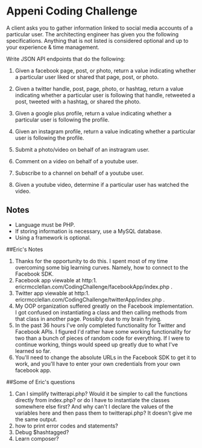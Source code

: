 # Appeni Coding Challenge

A client asks you to gather information linked to social media accounts of a particular user. The architecting engineer has given you the following specifications. Anything that is not listed is considered optional and up to your experience & time management.

Write JSON API endpoints that do the following:

1. Given a facebook page, post, or photo, return a value indicating whether a particular user liked or shared that page, post, or photo.

1. Given a twitter handle, post, page, photo, or hashtag, return a value indicating whether a particular user is following that handle, retweeted a post, tweeted with a hashtag, or shared the photo.

1. Given a google plus profile, return a value indicating whether a particular user is following the profile.

1. Given an instagram profile, return a value indicating whether a particular user is following the profile.

1. Submit a photo/video on behalf of an instragram user.

1. Comment on a video on behalf of a youtube user.

1. Subscribe to a channel on behalf of a youtube user.

1. Given a youtube video, determine if a particular user has watched the video.

## Notes
- Language must be PHP.
- If storing information is necessary, use a MySQL database.
- Using a framework is optional.

##Eric's Notes
1. Thanks for the opportunity to do this. I spent most of my time overcoming some big learning curves. Namely, how to connect to the Facebook SDK.
1. Facebook app viewable at http:1. ericrmcclellan.com/CodingChallenge/facebookApp/index.php .
1. Twitter app viewable at http:1. ericrmcclellan.com/CodingChallenge/twitterApp/index.php .
1. My OOP organization suffered greatly on the Facebook implementation. I got confused on instantiating a class and then calling methods from that class in another page. Possibly due to my brain frying.
1. In the past 36 hours I've only completed functionality for Twitter and Facebook APIs. I figured I'd rather have some working functionality for two than a bunch of pieces of random code for everything. If I were to continue working, things would speed up greatly due to what I've learned so far.
1. You'll need to change the absolute URLs in the Facebook SDK to get it to work, and you'll have to enter your own credentials from your own facebook app.

##Some of Eric's questions
1.  Can I simplify twitterapi.php? Would it be simpler to call the functions directly from index.php?
  or do I have to instantiate the classes somewhere else first? And why can't I declare the values
  of the variables here and then pass them to twitterapi.php? It doesn't give me the same output.
1.  how to print error codes and statements?
1.  Debug $hashtagged?
1.  Learn composer?
